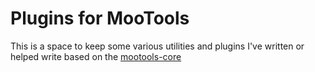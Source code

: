 Plugins for MooTools
====================
This is a space to keep some various utilities and plugins I've written or helped write based on the [mootools-core](http://github.com/mootools/mootools-core)
